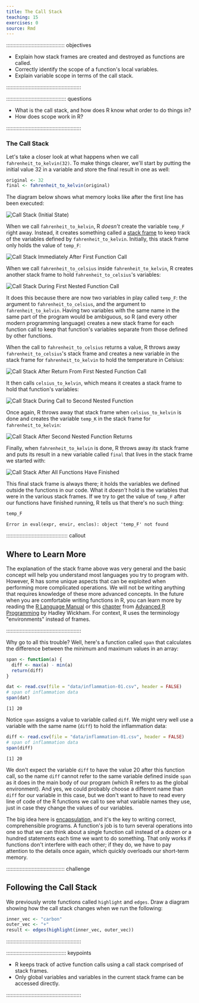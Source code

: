 ```yaml
---
title: The Call Stack
teaching: 15
exercises: 0
source: Rmd
---
```


::::::::::::::::::::::::::::::::::::::: objectives

- Explain how stack frames are created and destroyed as functions are called.
- Correctly identify the scope of a function's local variables.
- Explain variable scope in terms of the call stack.

::::::::::::::::::::::::::::::::::::::::::::::::::

:::::::::::::::::::::::::::::::::::::::: questions

- What is the call stack, and how does R know what order to do things in?
- How does scope work in R?

::::::::::::::::::::::::::::::::::::::::::::::::::

### The Call Stack

Let's take a closer look at what happens when we call `fahrenheit_to_kelvin(32)`.
To make things clearer,
we'll start by putting the initial value 32 in a variable and store the final result in one as well:


``` r
original <- 32
final <- fahrenheit_to_kelvin(original)
```

The diagram below shows what memory looks like after the first line has been executed:

<img src="fig/python-call-stack-01.svg" alt="Call Stack (Initial State)" />

When we call `fahrenheit_to_kelvin`, R *doesn't* create the variable `temp_F` right away.
Instead, it creates something called a [stack frame](../learners/reference.md#stack-frame) to keep track of the variables defined by `fahrenheit_to_kelvin`.
Initially, this stack frame only holds the value of `temp_F`:

<img src="fig/python-call-stack-02.svg" alt="Call Stack Immediately After First Function Call" />

When we call `fahrenheit_to_celsius` inside `fahrenheit_to_kelvin`, R creates another stack frame to hold `fahrenheit_to_celsius`'s variables:

<img src="fig/python-call-stack-03.svg" alt="Call Stack During First Nested Function Call" />

It does this because there are now two variables in play called `temp_F`: the argument to `fahrenheit_to_celsius`, and the argument to `fahrenheit_to_kelvin`.
Having two variables with the same name in the same part of the program would be ambiguous, so R (and every other modern programming language) creates a new stack frame for each function call to keep that function's variables separate from those defined by other functions.

When the call to `fahrenheit_to_celsius` returns a value, R throws away `fahrenheit_to_celsius`'s stack frame and creates a new variable in the stack frame for `fahrenheit_to_kelvin` to hold the temperature in Celsius:

<img src="fig/python-call-stack-04.svg" alt="Call Stack After Return From First Nested Function Call" />

It then calls `celsius_to_kelvin`, which means it creates a stack frame to hold that function's variables:

<img src="fig/python-call-stack-05.svg" alt="Call Stack During Call to Second Nested Function" />

Once again, R throws away that stack frame when `celsius_to_kelvin` is done
and creates the variable `temp_K` in the stack frame for `fahrenheit_to_kelvin`:

<img src="fig/python-call-stack-06.svg" alt="Call Stack After Second Nested Function Returns" />

Finally, when `fahrenheit_to_kelvin` is done, R throws away *its* stack frame and puts its result in a new variable called `final` that lives in the stack frame we started with:

<img src="fig/python-call-stack-07.svg" alt="Call Stack After All Functions Have Finished" />

This final stack frame is always there;
it holds the variables we defined outside the functions in our code.
What it *doesn't* hold is the variables that were in the various stack frames.
If we try to get the value of `temp_F` after our functions have finished running, R tells us that there's no such thing:


``` r
temp_F
```

``` error
Error in eval(expr, envir, enclos): object 'temp_F' not found
```

:::::::::::::::::::::::::::::::::::::::::  callout

## Where to Learn More

The explanation of the stack frame above was very general and the basic
concept will help you understand most languages you try to program with.
However, R has some unique aspects that can be exploited when performing
more complicated operations. We will not be writing anything that requires
knowledge of these more advanced concepts. In the future when you are
comfortable writing functions in R, you can learn more by reading the
[R Language Manual][man] or this [chapter] from
[Advanced R Programming][adv-r] by Hadley Wickham. For context, R uses the
terminology "environments" instead of frames.


::::::::::::::::::::::::::::::::::::::::::::::::::

Why go to all this trouble? Well, here's a function called `span` that calculates the difference between the minimum and maximum values in an array:


``` r
span <- function(a) {
  diff <- max(a) - min(a)
  return(diff)
}

dat <- read.csv(file = "data/inflammation-01.csv", header = FALSE)
# span of inflammation data
span(dat)
```

``` output
[1] 20
```

Notice `span` assigns a value to variable called `diff`. We might very well use a variable with the same name (`diff`) to hold the inflammation data:


``` r
diff <- read.csv(file = "data/inflammation-01.csv", header = FALSE)
# span of inflammation data
span(diff)
```

``` output
[1] 20
```

We don't expect the variable `diff` to have the value 20 after this function call, so the name `diff` cannot refer to the same variable defined inside `span` as it does in the main body of our program (which R refers to as the global environment).
And yes, we could probably choose a different name than `diff` for our variable in this case, but we don't want to have to read every line of code of the R functions we call to see what variable names they use, just in case they change the values of our variables.

The big idea here is [encapsulation](../learners/reference.md#encapsulation), and it's the key to writing correct, comprehensible programs.
A function's job is to turn several operations into one so that we can think about a single function call instead of a dozen or a hundred statements each time we want to do something.
That only works if functions don't interfere with each other; if they do, we have to pay attention to the details once again, which quickly overloads our short-term memory.

:::::::::::::::::::::::::::::::::::::::  challenge

## Following the Call Stack

We previously wrote functions called `highlight` and `edges`.
Draw a diagram showing how the call stack changes when we run the following:


``` r
inner_vec <- "carbon"
outer_vec <- "+"
result <- edges(highlight(inner_vec, outer_vec))
```

::::::::::::::::::::::::::::::::::::::::::::::::::



[man]: https://cran.r-project.org/doc/manuals/r-release/R-lang.html#Environment-objects
[chapter]: https://adv-r.hadley.nz/environments.html
[adv-r]: https://adv-r.hadley.nz/index.html


:::::::::::::::::::::::::::::::::::::::: keypoints

- R keeps track of active function calls using a call stack comprised of stack frames.
- Only global variables and variables in the current stack frame can be accessed directly.

::::::::::::::::::::::::::::::::::::::::::::::::::


